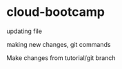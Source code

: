 # cloud-bootcamp
updating file


making new changes, git commands

Make changes from tutorial/git branch